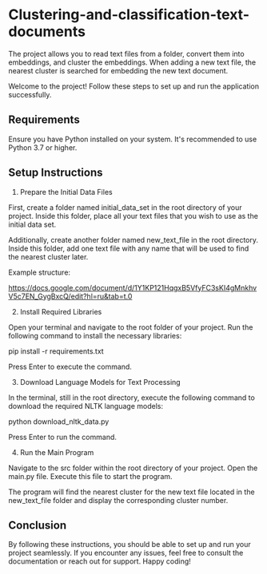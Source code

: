 # Clustering-and-classification-text-documents
The project allows you to read text files from a folder, convert them into embeddings, and cluster the embeddings. When adding a new text file, the nearest cluster is searched for embedding the new text document.

Welcome to the project! Follow these steps to set up and run the application successfully.

## Requirements

Ensure you have Python installed on your system. It's recommended to use Python 3.7 or higher.

## Setup Instructions

1. Prepare the Initial Data Files

First, create a folder named initial_data_set in the root directory of your project. Inside this folder, place all your text files that you wish to use as the initial data set.

Additionally, create another folder named new_text_file in the root directory. Inside this folder, add one text file with any name that will be used to find the nearest cluster later.

Example structure:

https://docs.google.com/document/d/1Y1KP121HqgxB5VfyFC3sKI4gMnkhvV5c7EN_GygBxcQ/edit?hl=ru&tab=t.0


2. Install Required Libraries

Open your terminal and navigate to the root folder of your project. Run the following command to install the necessary libraries:


   pip install -r requirements.txt


Press Enter to execute the command.

3. Download Language Models for Text Processing

In the terminal, still in the root directory, execute the following command to download the required NLTK language models:


   python download_nltk_data.py


Press Enter to run the command.

4. Run the Main Program

Navigate to the src folder within the root directory of your project. Open the main.py file. Execute this file to start the program.

The program will find the nearest cluster for the new text file located in the new_text_file folder and display the corresponding cluster number.

## Conclusion

By following these instructions, you should be able to set up and run your project seamlessly. If you encounter any issues, feel free to consult the documentation or reach out for support. Happy coding!
